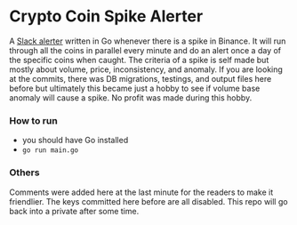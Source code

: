 # Crypto Coin Spike Alerter

A [Slack alerter](https://github.com/natoen/duckcoyn/blob/0f99beca52cf048d866319a40f089581e86455d2/helpers/helpers.go#L134) written in Go whenever there is a spike in Binance. It will run through all the coins in parallel every minute and do an alert once a day of the specific coins when caught. The criteria of a spike is self made but mostly about volume, price, inconsistency, and anomaly. If you are looking at the commits, there was DB migrations,
testings, and output files here before but ultimately this became just a hobby to
see if volume base anomaly will cause a spike. No profit was made during this hobby.

### How to run

- you should have Go installed
- `go run main.go`

### Others

Comments were added here at the last minute for the readers to make it
friendlier. The keys committed here before are all disabled. This repo will go
back into a private after some time.
